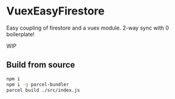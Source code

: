 # VuexEasyFirestore

Easy coupling of firestore and a vuex module. 2-way sync with 0 boilerplate!

WIP


## Build from source

```bash
npm i
npm i -g parcel-bundler
parcel build ./src/index.js
```
